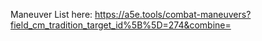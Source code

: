 Maneuver List here: https://a5e.tools/combat-maneuvers?field_cm_tradition_target_id%5B%5D=274&combine=